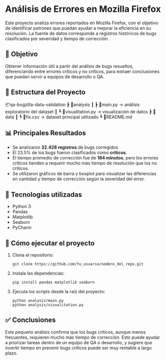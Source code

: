 # Análisis de Errores en Mozilla Firefox

Este proyecto analiza errores reportados en Mozilla Firefox, con el objetivo de identificar patrones que puedan ayudar a mejorar la eficiencia en su resolución. La fuente de datos corresponde a registros históricos de bugs clasificados por severidad y tiempo de corrección.

## 🎯 Objetivo

Obtener información útil a partir del análisis de bugs resueltos, diferenciando entre errores críticos y no críticos, para extraer conclusiones que puedan servir a equipos de desarrollo o QA.

## 📁 Estructura del Proyecto

📦qa-bugzilla-data-validation
┣ 📂analysis
┃ ┣ 📜main.py → análisis exploratorio del dataset
┃ ┗ 📜visualitation.py → visualización de datos
┣ 📂data
┃ ┗ 📜fix.csv → dataset principal utilizado
┗ 📜README.md


## 📊 Principales Resultados

- Se analizaron **32.428 registros** de bugs corregidos.
- El 23.5% de los bugs fueron clasificados como **críticos**.
- El tiempo promedio de corrección fue de **184 minutos**, pero los errores críticos tienden a requerir mucho más tiempo de resolución que los no críticos.
- Se utilizaron gráficos de barra y boxplot para visualizar las diferencias en cantidad y tiempo de corrección según la severidad del error.

## 🔧 Tecnologías utilizadas

- Python 3
- Pandas
- Matplotlib
- Seaborn
- PyCharm

## 🚀 Cómo ejecutar el proyecto

1. Clona el repositorio:
   ```
   git clone https://github.com/tu_usuario/nombre_del_repo.git
   ```
2. Instala las dependencias:
   ```
   pip install pandas matplotlib seaborn
   ```
3. Ejecuta los scripts desde la raíz del proyecto:
   ```
   python analysis/main.py
   python analysis/visualitation.py
   ```
## ✅ Conclusiones
Este pequeño análisis confirma que los bugs críticos, aunque menos frecuentes, requieren mucho más tiempo de corrección. Esto puede ayudar a priorizar tareas dentro de un equipo de QA o desarrollo, y sugiere que invertir tiempo en prevenir bugs críticos puede ser muy rentable a largo plazo.

